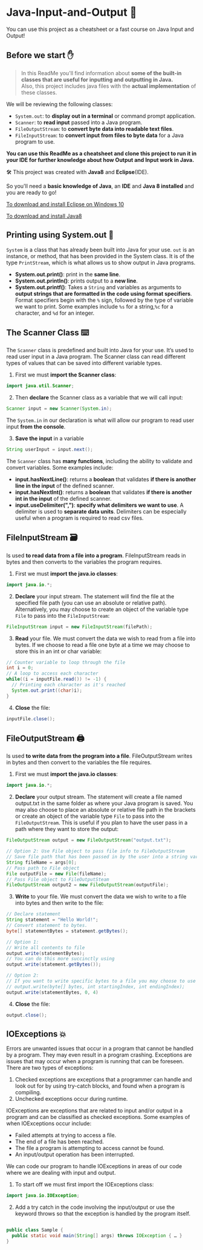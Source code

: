 # Java-Input-and-Output 🚀
You can use this project as a cheatsheet or a fast course on Java Input and Output!

## Before we start ✋
> In this ReadMe you'll find information about **some of the built-in classes that are useful for inputting and outputting in Java.**  
> Also, this project includes java files with the **actual implementation** of these classes.

We will be reviewing the following classes:
- `System.out`: to **display out in a terminal** or command prompt application.
- `Scanner`: to **read input** passed into a Java program.
- `FileOutputStream`: to **convert byte data into readable text files**.
- `FileInputStream`: to **convert input from files to byte data** for a Java program to use.

**You can use this ReadMe as a cheatsheet and clone this project to run it in your IDE for further knowledge about how Output and Input work in Java.**

🛠️ This project was created with **Java8** and **Eclipse**(IDE).

So you'll need a **basic knowledge of Java**, an **IDE** and **Java 8 installed** and you are ready to go!

[To download and install Eclipse on Windows 10](https://www.youtube.com/watch?v=N-wXTRpR03U)

[To download and install Java8](https://www.youtube.com/watch?v=ClcHrcNXP9g)


## Printing using System.out 📃

`System` is a class that has already been built into Java for your use. `out` is an instance, or method, that has been provided in the System class. It is of the type `PrintStream`, which is what allows us to show output in Java programs.  

- **System.out.print()**: print in the **same line**.
- **System.out.println()**: prints output to a **new line**.
- **System.out.printf()**: Takes a `String` and variables as arguments to **output strings that are formatted in the code using format specifiers**. Format specifiers begin with the `%` sign, followed by the type of variable we want to print. Some examples include `%s` for a string,`%c` for a character, and `%d` for an integer.

## The Scanner Class ⌨️

The `Scanner` class is predefined and built into Java for your use. It’s used to read user input in a Java program. The Scanner class can read different types of values that can be saved into different variable types. 

1. First we must **import the Scanner class**:

```java
import java.util.Scanner;
```
2. Then **declare** the Scanner class as a variable that we will call input:

```java
Scanner input = new Scanner(System.in);
```
The `System.in` in our declaration is what will allow our program to read user input **from the console**.

3. **Save the input** in a variable

```java
String userInput = input.next();
```

The `Scanner` class has **many functions**, including the ability to validate and convert variables. Some examples include:
- **input.hasNextLine()**: returns a **boolean** that validates **if there is another line in the input** of the defined scanner.
- **input.hasNextInt()**: returns a **boolean** that validates **if there is another int in the input** of the defined scanner.
- **input.useDelimiter(",")**: **specify what delimiters we want to use**. A delimiter is used to **separate data units**. Delimiters can be especially useful when a program is required to read csv files.

## FileInputStream 🗃️

Is used **to read data from a file into a program**. FileInputStream reads in bytes and then converts to the variables the program requires.

1. First we must **import the java.io classes**:

```java
import java.io.*;
```
2. **Declare** your input stream. The statement will find the file at the specified file path (you can use an absolute or relative path). Alternatively, you may choose to create an object of the variable type `File` to pass into the `FileInputStream`:

```java
FileInputStream input = new FileInputStream(filePath);
```
3. **Read** your file. We must convert the data we wish to read from a file into bytes. If we choose to read a file one byte at a time we may choose to store this in an int or char variable:

```java
// Counter variable to loop through the file
int i = 0;
// A loop to access each character
while((i = inputFile.read()) != -1) {    
  // Printing each character as it's reached
  System.out.print((char)i);    
}
```
4. **Close** the file:

```java
inputFile.close();
```

## FileOutputStream 🖨️

Is used **to write data from the program into a file**. FileOutputStream writes in bytes and then convert to the variables the file requires.

1. First we must **import the java.io classes**:

```java
import java.io.*;
```
2. **Declare** your output stream. The statement will create a file named output.txt in the same folder as where your Java program is saved. You may also choose to place an absolute or relative file path in the brackets or create an object of the variable type `File` to pass into the `FileOutputStream`. This is useful if you plan to have the user pass in a path where they want to store the output:

```java
FileOutputStream output = new FileOutputStream("output.txt");
```
```java
// Option 2: Use File object to pass file info to FileOutputStream
// Save file path that has been passed in by the user into a string variable.
String fileName = args[0];
// Pass path to File object
File outputFile = new File(fileName);
// Pass File object to FileOutputSteam
FileOutputStream output2 = new FileOutputStream(outputFile);
```

3. **Write** to your file. We must convert the data we wish to write to a file into bytes and then write to the file:

```java
// Declare statement
String statement = "Hello World!";
// Convert statement to bytes.
byte[] statementBytes = statement.getBytes();

// Option 1:
// Write all contents to file
output.write(statementBytes);
// You can do this more succinctly using
output.write(statement.getBytes());

// Option 2:
// If you want to write specific bytes to a file you may choose to use the following statement
// output.write(byte[] bytes, int startingIndex, int endingIndex);
output.write(statementBytes, 0, 4)

```
4. **Close** the file:

```java
output.close();
```

## IOExceptions 💥

Errors are unwanted issues that occur in a program that cannot be handled by a program. They may even result in a program crashing. Exceptions are issues that may occur when a program is running that can be foreseen.
There are two types of exceptions:
1. Checked exceptions are exceptions that a programmer can handle and look out for by using try-catch blocks, and found when a program is compiling.
2.  Unchecked exceptions occur during runtime.

IOExceptions are exceptions that are related to input and/or output in a program and can be classified as checked exceptions.
Some examples of when IOExceptions occur include:
- Failed attempts at trying to access a file.
-  The end of a file has been reached.
- The file a program is attempting to access cannot be found.
- An input/output operation has been interrupted.

We can code our program to handle IOExceptions in areas of our code where we are dealing with input and output.
1. To start off we must first import the IOExceptions class:
```java
import java.io.IOException;
```
2. Add a try catch in the code involving the input/output or use the keyword throws so that the exception is handled by the program itself.

```java

public class Sample {
  public static void main(String[] args) throws IOException { … }
}

```







